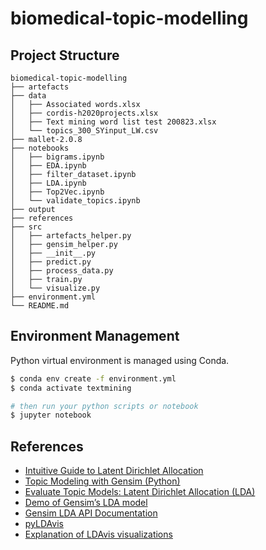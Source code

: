 # biomedical-topic-modelling

## Project Structure

```
biomedical-topic-modelling
├── artefacts
├── data
│   ├── Associated words.xlsx
│   ├── cordis-h2020projects.xlsx
│   ├── Text mining word list test 200823.xlsx
│   └── topics_300_SYinput_LW.csv
├── mallet-2.0.8
├── notebooks
│   ├── bigrams.ipynb
│   ├── EDA.ipynb
│   ├── filter_dataset.ipynb
│   ├── LDA.ipynb
│   ├── Top2Vec.ipynb
│   └── validate_topics.ipynb
├── output
├── references
├── src
│   ├── artefacts_helper.py
│   ├── gensim_helper.py
│   ├── __init__.py
│   ├── predict.py
│   ├── process_data.py
│   ├── train.py
│   └── visualize.py
├── environment.yml
└── README.md
```

## Environment Management

Python virtual environment is managed using Conda. 

```bash
$ conda env create -f environment.yml
$ conda activate textmining

# then run your python scripts or notebook
$ jupyter notebook
```

## References

* [Intuitive Guide to Latent Dirichlet Allocation](https://towardsdatascience.com/light-on-math-machine-learning-intuitive-guide-to-latent-dirichlet-allocation-437c81220158)
* [Topic Modeling with Gensim (Python)](https://www.machinelearningplus.com/nlp/topic-modeling-gensim-python)
* [Evaluate Topic Models: Latent Dirichlet Allocation (LDA)](https://towardsdatascience.com/evaluate-topic-model-in-python-latent-dirichlet-allocation-lda-7d57484bb5d0)
* [Demo of Gensim’s LDA model](https://radimrehurek.com/gensim/auto_examples/tutorials/run_lda.html)
* [Gensim LDA API Documentation](https://radimrehurek.com/gensim/models/ldamodel.html#gensim.models.ldamodel.LdaModel.get_document_topics)
* [pyLDAvis](https://pyldavis.readthedocs.io/en/latest/readme.html)
* [Explanation of LDAvis visualizations](https://cran.r-project.org/web/packages/LDAvis/vignettes/details.pdf)
